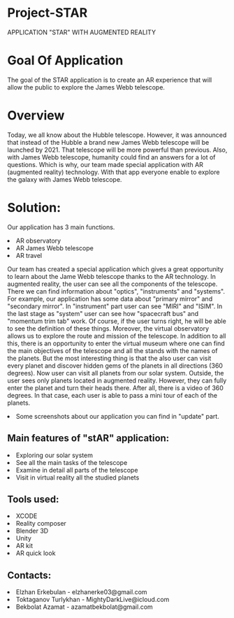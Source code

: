 # Project-STAR
APPLICATION "STAR" WITH AUGMENTED REALITY


# Goal Of Application
The goal of the STAR application is to create an AR experience that will allow the public to explore the James Webb telescope.

# Overview
Today, we all know about the Hubble telescope. However, it was announced that instead of the Hubble a brand new James Webb telescope will be launched by 2021. That telescope will be more powerful than previous. Also, with James Webb telescope, humanity could find an answers for a lot of questions. Which is why, our team made special application with AR (augmented reality) technology. With that app everyone enable to explore the galaxy with James Webb telescope.

# Solution:
Our application has 3 main functions.

<li>AR observatory</li>
<li>AR James Webb telescope</li>
<li>AR travel</li>

Our team has created a special application which gives a great opportunity to learn about the Jame Webb telescope thanks to the AR technology. In augmented reality, the user can see all the components of the telescope. There we can find information about "optics", "instruments" and "systems". For example, our application has some data about "primary mirror" and "secondary mirror". In "instrument" part user can see "MIRI" and "ISIM". In the last stage as "system" user can see how "spacecraft bus" and "momentum trim tab" work. Of course, if the user turns right, he will be able to see the definition of these things. Moreover, the virtual observatory allows us to explore the route and mission of the telescope. In addition to all this, there is an opportunity to enter the virtual museum where one can find the main objectives of the telescope and all the stands with the names of the planets. But the most interesting thing is that the also user can visit every planet and discover hidden gems of the planets in all directions (360 degrees). Now user can visit all planets from our solar system. Outside, the user sees only planets located in augmented reality. However, they can fully enter the planet and turn their heads there. After all, there is a video of 360 degrees. In that case, each user is able to pass a mini tour of each of the planets.

<li>Some screenshots about our application you can find in "update" part.</li>
<h2>Main features of "stAR" application:</h2>
<li>Exploring our solar system</li>
<li>See all the main tasks of the telescope</li>
<li>Examine in detail all parts of the telescope</li>
<li>Visit in virtual reality all the studied planets</li>

<h2>Tools used:</h2>
<li>XCODE</li>
<li>Reality composer</li>
<li>Blender 3D</li>
<li>Unity</li>
<li>AR kit</li>
<li>AR quick look</li>

<h2>Contacts:</h2>
<li>Elzhan Erkebulan - elzhanerke03@gmail.com</li>
<li>Toktaganov Turlykhan - MightyDarkLive@icloud.com</li>
<li>Bekbolat Azamat - azamatbekbolat@gmail.com</li>
